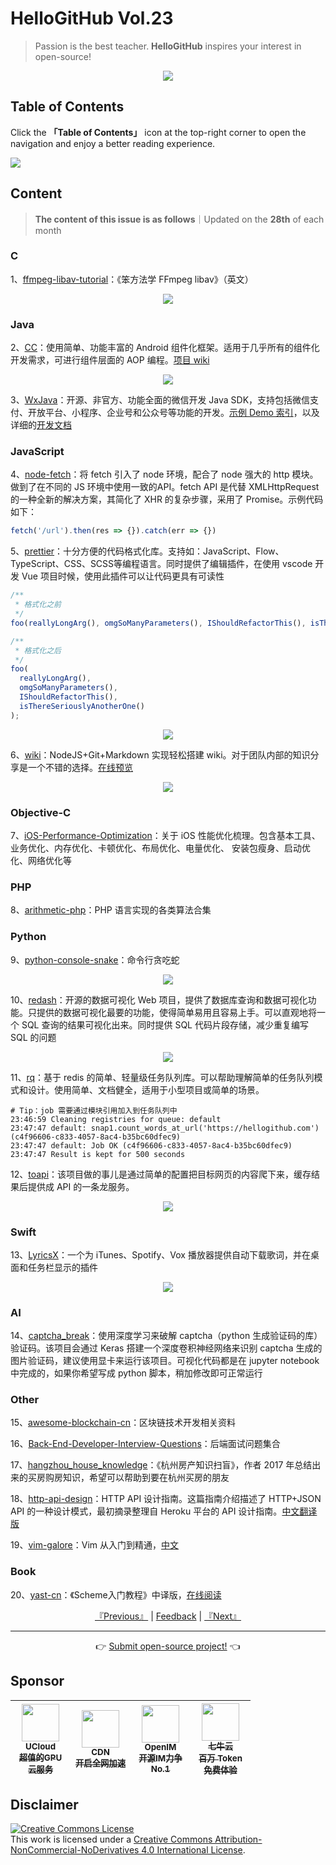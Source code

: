 # HelloGitHub Vol.23
> Passion is the best teacher. **HelloGitHub** inspires your interest in open-source!
<p align="center">
    <img src='https://raw.githubusercontent.com/521xueweihan/img_logo/master/logo/cover.jpg' style="max-width:100%;"></img>
</p>

## Table of Contents

Click the **「Table of Contents」** icon at the top-right corner to open the navigation and enjoy a better reading experience.

![](https://raw.githubusercontent.com/521xueweihan/img_logo/master/logo/catalog.png)

## Content
> **The content of this issue is as follows**｜Updated on the **28th** of each month

### C
1、[ffmpeg-libav-tutorial](https://hellogithub.com/en/periodical/statistics/click?target=https://github.com/leandromoreira/ffmpeg-libav-tutorial)：《笨方法学 FFmpeg libav》（英文）


<p align="center"><img src='https://raw.githubusercontent.com/521xueweihan/img/master/hellogithub/23/109762904.png' style="max-width:80%; max-height=80%;"></img></p>

### Java
2、[CC](https://hellogithub.com/en/periodical/statistics/click?target=https://github.com/luckybilly/CC)：使用简单、功能丰富的 Android 组件化框架。适用于几乎所有的组件化开发需求，可进行组件层面的 AOP 编程。[项目 wiki](https://github.com/luckybilly/CC/wiki)


<p align="center"><img src='https://raw.githubusercontent.com/521xueweihan/img/master/hellogithub/23/111830550.gif' style="max-width:80%; max-height=80%;"></img></p>

3、[WxJava](https://hellogithub.com/en/periodical/statistics/click?target=https://github.com/binarywang/WxJava)：开源、非官方、功能全面的微信开发 Java SDK，支持包括微信支付、开放平台、小程序、企业号和公众号等功能的开发。[示例 Demo 索引](https://github.com/Wechat-Group/weixin-java-tools/blob/master/demo.md)，以及详细的[开发文档](https://github.com/wechat-group/weixin-java-tools/wiki)


### JavaScript
4、[node-fetch](https://hellogithub.com/en/periodical/statistics/click?target=https://github.com/node-fetch/node-fetch)：将 fetch 引入了 node 环境，配合了 node 强大的 http 模块。做到了在不同的 JS 环境中使用一致的API。fetch API 是代替 XMLHttpRequest 的一种全新的解决方案，其简化了 XHR 的复杂步骤，采用了 Promise。示例代码如下：
```javascript
fetch('/url').then(res => {}).catch(err => {})
```


5、[prettier](https://hellogithub.com/en/periodical/statistics/click?target=https://github.com/prettier/prettier)：十分方便的代码格式化库。支持如：JavaScript、Flow、TypeScript、CSS、SCSS等编程语言。同时提供了编辑插件，在使用 vscode 开发 Vue 项目时候，使用此插件可以让代码更具有可读性
```javascript
/**
 * 格式化之前
 */
foo(reallyLongArg(), omgSoManyParameters(), IShouldRefactorThis(), isThereSeriouslyAnotherOne());

/**
 * 格式化之后
 */
foo(
  reallyLongArg(),
  omgSoManyParameters(),
  IShouldRefactorThis(),
  isThereSeriouslyAnotherOne()
);
```


<p align="center"><img src='https://raw.githubusercontent.com/521xueweihan/img/master/hellogithub/23/75104123.png' style="max-width:80%; max-height=80%;"></img></p>

6、[wiki](https://hellogithub.com/en/periodical/statistics/click?target=https://github.com/requarks/wiki)：NodeJS+Git+Markdown 实现轻松搭建 wiki。对于团队内部的知识分享是一个不错的选择。[在线预览](https://docs.requarks.io/wiki)


<p align="center"><img src='https://raw.githubusercontent.com/521xueweihan/img/master/hellogithub/23/65848095.png' style="max-width:80%; max-height=80%;"></img></p>

### Objective-C
7、[iOS-Performance-Optimization](https://hellogithub.com/en/periodical/statistics/click?target=https://github.com/skyming/iOS-Performance-Optimization)：关于 iOS 性能优化梳理。包含基本工具、业务优化、内存优化、卡顿优化、布局优化、电量优化、 安装包瘦身、启动优化、网络优化等


### PHP
8、[arithmetic-php](https://hellogithub.com/en/periodical/statistics/click?target=https://github.com/pushaowei/arithmetic-php)：PHP 语言实现的各类算法合集 


### Python
9、[python-console-snake](https://hellogithub.com/en/periodical/statistics/click?target=https://github.com/tancredi/python-console-snake)：命令行贪吃蛇


<p align="center"><img src='https://raw.githubusercontent.com/521xueweihan/img/master/hellogithub/23/13356681.png' style="max-width:80%; max-height=80%;"></img></p>

10、[redash](https://hellogithub.com/en/periodical/statistics/click?target=https://github.com/getredash/redash)：开源的数据可视化 Web 项目，提供了数据库查询和数据可视化功能。只提供的数据可视化最要的功能，使得简单易用且容易上手。可以直观地将一个 SQL 查询的结果可视化出来。同时提供 SQL 代码片段存储，减少重复编写 SQL 的问题


<p align="center"><img src='https://raw.githubusercontent.com/521xueweihan/img/master/hellogithub/23/13926404.gif' style="max-width:80%; max-height=80%;"></img></p>

11、[rq](https://hellogithub.com/en/periodical/statistics/click?target=https://github.com/rq/rq)：基于 redis 的简单、轻量级任务队列库。可以帮助理解简单的任务队列模式和设计。使用简单、文档健全，适用于小型项目或简单的场景。
```shell
# Tip：job 需要通过模块引用加入到任务队列中
23:46:59 Cleaning registries for queue: default
23:47:47 default: snap1.count_words_at_url('https://hellogithub.com') (c4f96606-c833-4057-8ac4-b35bc60dfec9)
23:47:47 default: Job OK (c4f96606-c833-4057-8ac4-b35bc60dfec9)
23:47:47 Result is kept for 500 seconds
```


12、[toapi](https://hellogithub.com/en/periodical/statistics/click?target=https://github.com/elliotgao2/toapi)：该项目做的事儿是通过简单的配置把目标网页的内容爬下来，缓存结果后提供成 API 的一条龙服务。


<p align="center"><img src='https://raw.githubusercontent.com/521xueweihan/img/master/hellogithub/23/112169994.png' style="max-width:80%; max-height=80%;"></img></p>

### Swift
13、[LyricsX](https://hellogithub.com/en/periodical/statistics/click?target=https://github.com/ddddxxx/LyricsX)：一个为 iTunes、Spotify、Vox 播放器提供自动下载歌词，并在桌面和任务栏显示的插件


<p align="center"><img src='https://raw.githubusercontent.com/521xueweihan/img/master/hellogithub/23/81710355.jpg' style="max-width:80%; max-height=80%;"></img></p>

### AI
14、[captcha_break](https://hellogithub.com/en/periodical/statistics/click?target=https://github.com/ypwhs/captcha_break)：使用深度学习来破解 captcha（python 生成验证码的库）验证码。该项目会通过 Keras 搭建一个深度卷积神经网络来识别 captcha 生成的图片验证码，建议使用显卡来运行该项目。可视化代码都是在 jupyter notebook 中完成的，如果你希望写成 python 脚本，稍加修改即可正常运行


### Other
15、[awesome-blockchain-cn](https://hellogithub.com/en/periodical/statistics/click?target=https://github.com/chaozh/awesome-blockchain-cn)：区块链技术开发相关资料


16、[Back-End-Developer-Interview-Questions](https://hellogithub.com/en/periodical/statistics/click?target=https://github.com/monklof/Back-End-Developer-Interview-Questions)：后端面试问题集合


17、[hangzhou_house_knowledge](https://hellogithub.com/en/periodical/statistics/click?target=https://github.com/houshanren/hangzhou_house_knowledge)：《杭州房产知识扫盲》，作者 2017 年总结出来的买房购房知识，希望可以帮助到要在杭州买房的朋友


18、[http-api-design](https://hellogithub.com/en/periodical/statistics/click?target=https://github.com/interagent/http-api-design)：HTTP API 设计指南。这篇指南介绍描述了 HTTP+JSON API 的一种设计模式，最初摘录整理自 Heroku 平台的 API 设计指南。[中文翻译版](https://github.com/ZhangBohan/http-api-design-ZH_CN)


19、[vim-galore](https://hellogithub.com/en/periodical/statistics/click?target=https://github.com/mhinz/vim-galore)：Vim 从入门到精通，[中文](https://github.com/wsdjeg/vim-galore-zh_cn)


### Book
20、[yast-cn](https://hellogithub.com/en/periodical/statistics/click?target=https://github.com/DeathKing/yast-cn)：《Scheme入门教程》中译版，[在线阅读](http://deathking.github.io/yast-cn/)




<p align="center">
    <a href="https://github.com/521xueweihan/HelloGitHub/blob/master/content/en/HelloGitHub22.md">『Previous』</a> | <a href='https://github.com/521xueweihan/HelloGitHub/issues/899'>Feedback</a> | <a href="https://github.com/521xueweihan/HelloGitHub/blob/master/content/en/HelloGitHub24.md">『Next』</a>
</p>

---
<p align="center">
    👉 <a href='https://hellogithub.com/en/periodical'>Submit open-source project!</a> 👈<br>
</p>

## Sponsor


<table>
  <thead>
    <tr>
      <th align="center" style="width: 80px;">
        <a href="https://www.compshare.cn/?utm_term=logo&utm_campaign=hellogithub&utm_source=otherdsp&utm_medium=display&ytag=logo_hellogithub_otherdsp_display">          <img src="https://raw.githubusercontent.com/521xueweihan/img_logo/master/logo/ucloud.png" width="60px"><br>
          <sub>UCloud</sub><br>
          <sub>超值的GPU云服务</sub>
        </a>
      </th>
      <th align="center" style="width: 80px;">
        <a href="https://www.upyun.com/?from=hellogithub">
          <img src="https://raw.githubusercontent.com/521xueweihan/img_logo/master/logo/upyun.png" width="60px"><br>
          <sub>CDN</sub><br>
          <sub>开启全网加速</sub>
        </a>
      </th>
      <th align="center" style="width: 80px;">
        <a href="https://github.com/OpenIMSDK/Open-IM-Server">
          <img src="https://raw.githubusercontent.com/521xueweihan/img_logo/master/logo/im.png" width="60px"><br>
          <sub>OpenIM</sub><br>
          <sub>开源IM力争No.1</sub>
        </a>
      </th>
      <th align="center" style="width: 80px;">
        <a href="https://www.qiniu.com/?utm_source=hello">
          <img src="https://raw.githubusercontent.com/521xueweihan/img_logo/master/logo/qiniu.jpg" width="60px"><br>
          <sub>七牛云</sub><br>
          <sub>百万 Token 免费体验</sub>
        </a>
      </th>
    </tr>
  </thead>
</table>


## Disclaimer
<a rel="license" href="https://creativecommons.org/licenses/by-nc-nd/4.0/"><img alt="Creative Commons License" style="border-width: 0" src="https://licensebuttons.net/l/by-nc-nd/4.0/88x31.png"></a><br>
This work is licensed under a <a rel="license" href="https://creativecommons.org/licenses/by-nc-nd/4.0/">Creative Commons Attribution-NonCommercial-NoDerivatives 4.0 International License</a>.